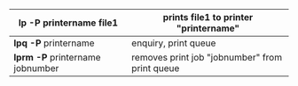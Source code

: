 |**lp -P** printername file1|prints file1 to printer "printername"|
|---|---|
|**lpq -P** printername|enquiry, print queue|
|**lprm -P** printername jobnumber|removes print job "jobnumber" from print queue|